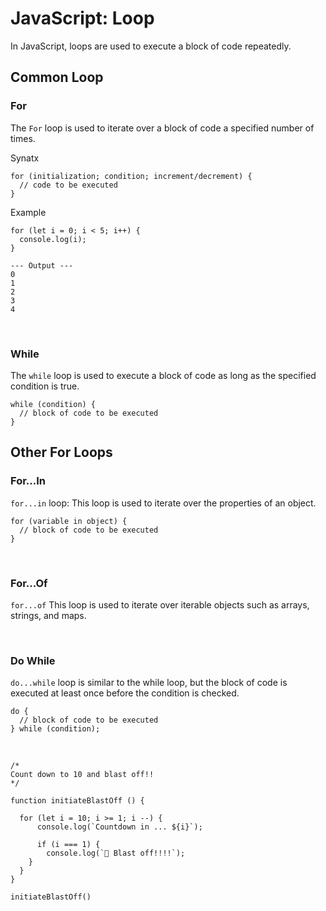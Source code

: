 # JavaScript: Loop

In JavaScript, loops are used to execute a block of code repeatedly.

## Common Loop

### For
The `For` loop is used to iterate over a block of code a specified number of times.


Synatx
```
for (initialization; condition; increment/decrement) {
  // code to be executed
}
```

Example
```
for (let i = 0; i < 5; i++) {
  console.log(i);
}

--- Output ---
0
1
2
3
4
```

<br>

### While

The `while` loop is used to execute a block of code as long as the specified condition is true.

```
while (condition) {
  // block of code to be executed
}
```

## Other For Loops

### For...In
`for...in` loop: This loop is used to iterate over the properties of an object.

```
for (variable in object) {
  // block of code to be executed
}
````

<br>

### For...Of
`for...of` This loop is used to iterate over iterable objects such as arrays, strings, and maps.


<br>

### Do While
`do...while` loop is similar to the while loop, but the block of code is executed at least once before the condition is checked.

```
do {
  // block of code to be executed
} while (condition);
```
<br>

```
/*
Count down to 10 and blast off!!
*/

function initiateBlastOff () {
  
  for (let i = 10; i >= 1; i --) {
      console.log(`Countdown in ... ${i}`);

      if (i === 1) {
        console.log(`🚀 Blast off!!!!`);
    }
  }
}

initiateBlastOff()
```
